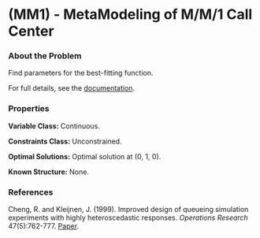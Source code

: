 # (MM1) - MetaModeling of M/M/1 Call Center

### About the Problem

Find parameters for the best-fitting function.

For full details, see the [documentation](https://github.com/simopt-admin/simopt/tree/master/Problems/MM1/MetaModeling.pdf).

### Properties

**Variable Class:** Continuous.

**Constraints Class:** Unconstrained.

**Optimal Solutions:** Optimal solution at (0, 1, 0).

**Known Structure:** None.

### References
Cheng, R. and Kleijnen, J. (1999). Improved design of queueing simulation experiments with highly heteroscedastic responses. *Operations Research* 47(5):762-777.
[Paper](https://pubsonline.informs.org/doi/10.1287/opre.47.5.762).


